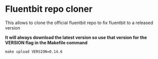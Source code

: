 # Fluentbit repo cloner

This allows to clone the official fluentbit repo to fix fluentbit to a released version

**It will always download the latest version so use that version for the
VERSION flag in the Makefile command**

```
make upload VERSION=0.14.6
```
